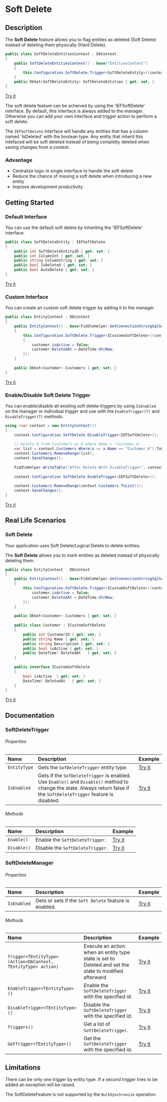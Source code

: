 # Soft Delete

## Description
The **Soft Delete** feature allows you to flag entities as deleted (Soft Delete) instead of deleting them physically (Hard Delete).

```csharp
public class SoftDeleteEntitiesContext : DbContext
{
	public SoftDeleteEntitiesContext() : base("EntitiesContext")
	{
		this.Configuration.SoftDelete.Trigger<SoftDeleteEntity>((context, delete) =>{delete.IsDeleted = false;});
	}
	public DbSet<SoftDeleteEntity> SoftDeleteEntities { get; set; }
}
```
[Try it](https://dotnetfiddle.net/pkMR5w)

The soft delete feature can be acheived by using the 'IEFSoftDelete' interface. By default, this interface is always added to the manager. Otherwise you can add your own interface and trigger action to perform a soft delete.

The `IEFSoftDelete` interface will handle any entities that has a column named 'IsDeleted' with the boolean type.
Any entity that inherit this intefaced will be soft deleted instead of being completly deleted when saving changes from a context.

### Advantage

- Centralize logic in single interface to handle the soft delete
- Reduce the chance of missing a soft delete when introducing a new entity
- Improve development productivity

## Getting Started

### Default Interface
You can use the default soft delete by inheriting the 'IEFSoftDelete' interface.

```csharp
public class SoftDeleteEntity : IEFSoftDelete
{
	public int SoftDeleteEntityID { get; set; }
	public int ColumnInt { get; set; }
	public string ColumnString { get; set; }
	public bool IsDeleted { get; set; }
	public bool AutoDelete { get; set; }
}
```
[Try it](https://dotnetfiddle.net/bRqZHn)

### Custom Interface
You can create an custom soft delete trigger by adding it to the manager

```csharp
public class EntityContext : DbContext
{
	public EntityContext() : base(FiddleHelper.GetConnectionStringSqlServer())
	{
		this.Configuration.SoftDelete.Trigger<ICustomeSoftDelete>((context, customer) =>			
		{
			customer.isActive = false;
			customer.DeletedAt = DateTime.UtcNow;							
		});
	}
		
	public DbSet<Customer> Customers { get; set; }
}
```
[Try it](https://dotnetfiddle.net/8yyF40)

### Enable/Disable Soft Delete Trigger
You can enable/disable all existing soft delete triggers by using `IsEnabled` on the manager or individual trigger and use with the `EnableTrigger(T)` and `DisableTrigger(T)` methods.

```csharp
using (var context = new EntityContext())
{
	context.Configuration.SoftDelete.DisableTrigger<IEFSoftDelete>();  
		
	// Delete A from Customers as A where Name = 'Customer_A'
	var list = context.Customers.Where(x => x.Name == "Customer_A").ToList();
	context.Customers.RemoveRange(list);
	context.SaveChanges();	
			
	FiddleHelper.WriteTable("After Delete With DisableTrigger", context.Customers.ToList());		
			
	context.Configuration.SoftDelete.EnableTrigger<IEFSoftDelete>();  
			
	context.Customers.RemoveRange(context.Customers.ToList());
	context.SaveChanges();	
}
```
[Try it](https://dotnetfiddle.net/7GZbyO)

## Real Life Scenarios

### Soft Delete
Your application uses Soft Delete/Logical Delete to delete entities.

The **Soft Delete** allows you to mark entities as deleted instead of physically deleting them.

```csharp
public class EntityContext : DbContext
{
	public EntityContext() : base(FiddleHelper.GetConnectionStringSqlServer())
	{
		this.Configuration.SoftDelete.Trigger<ICustomSoftDelete>((context, customer) =>								{
			customer.isActive = false;
			customer.DeletedAt = DateTime.UtcNow;
		});
	}
		
	public DbSet<Customer> Customers { get; set; }
		
	public class Customer : ICustomSoftDelete
	{
		public int CustomerID { get; set; }
		public string Name { get; set; }
		public string Description { get; set; }
		public bool isActive { get; set; }
		public DateTime? DeletedAt   { get; set; }
	}
	
	public interface ICustomSoftDelete
	{
		bool isActive  { get; set; }
		DateTime? DeletedAt   { get; set; }
	}
}
```
[Try it](https://dotnetfiddle.net/rpWuks)

## Documentation

### SoftDeleteTrigger

###### Properties

| Name | Description | Example |
| :--- | :---------- | :------ |
| `EntityType` | Gets the `SofDeleteTrigger` entity type. | [Try it](https://dotnetfiddle.net/OtNX16) |
| `IsEnabled` | Gets if the `SofDeleteTrigger` is enabled. Use `Enable()` and `Disable()` method to change the state. Always return false if the `SoftDeleteTrigger` feature is disabled. | [Try it](https://dotnetfiddle.net/OtNX16) |

###### Methods

| Name | Description | Example |
| :--- | :---------- | :------ |
| `Enable()` | Enable the `SoftDeleteTrigger`. | [Try it](https://dotnetfiddle.net/00reiu) |
| `Disable()` | Disable the `SoftDeleteTrigger`. | [Try it](https://dotnetfiddle.net/00reiu) |

### SoftDeleteManager

###### Properties

| Name | Description | Example |
| :--- | :---------- | :------ |
| `IsEnabled` | Gets or sets if the `Soft Delete` feature is enabled. | [Try it](https://dotnetfiddle.net/xchNsI) |

###### Methods

| Name | Description | Example |
| :--- | :---------- | :------ |
| `Trigger<TEntityType>(Action<DbContext, TEntityType> action)` | Execute an action when an entity type state is set to Deleted and set the state to modified afterward | [Try it](https://dotnetfiddle.net/eAimu3) |
| `EnableTrigger<TEntityType>()` | Enable the `SoftDeleteTrigger` with the specified id.  | [Try it](https://dotnetfiddle.net/7GZbyO)  |
| `DisableTrigger<TEntityType>()` | Disable the `SoftDeleteTrigger` with the specified id. | [Try it](https://dotnetfiddle.net/7GZbyO)  |
| `Triggers()` | Get a list of `SoftDeleteTrigger`. | [Try it](https://dotnetfiddle.net/OtNX16) |
| `GetTrigger<TEntityType>()` | Get the `SoftDeleteTrigger` with the specified id. | [Try it](https://dotnetfiddle.net/OtNX16) |

## Limitations

There can be only one trigger by entity type. If a second trigger tries to be added an exception will be raised.

The SoftDeleteFeature is not supported by the `BulkSynchronize` operation.
